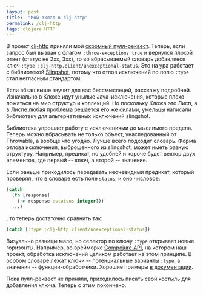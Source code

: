 ```yaml
---
layout: post
title:  "Мой вклад в clj-http"
permalink: /clj-http
tags: clojure HTTP
---
```


[url-pl]:https://github.com/dakrone/clj-http/pull/343/files
[url-clj-http]:https://github.com/dakrone/clj-http
[url-slingshot]:https://github.com/scgilardi/slingshot
[url-compojure-api]:https://github.com/metosin/compojure-api
[url-exc]:https://github.com/metosin/compojure-api/wiki/Exception-handling

В проект [clj-http][url-clj-http] приняли мой
[скромный пулл-реквест][url-pl]. Теперь, если запрос был вызван с флагом
`:throw-exceptions true` и вернулся плохой ответ (статус не 2хх, 3хх), то во
вбрасываемый словарь добавляеся ключ `:type
:clj-http.client/unexceptional-status`. Это на ура работает с библиотекой
[Slingshot][url-slingshot], потому что отлов исключений по полю `:type` стал
негласным стандартом.

Если абзац выше звучит для вас бессмыслецей, расскажу подробней. Изначально в
Кложе идут унылые Java-исключения, которые плохо ложаться на мир структур и
коллекций. Но поскольку Кложа это Лисп, а в Лиспе любая проблема решается его же
силами, умельцы написали библиотеку для альтернативных исключений slingshot.

Библиотека упрощает работу с исключениями до мыслимого предела. Теперь можно
вбрасывать не только объект, унаследованный от Throwable, а вообще что
угодно. Лучше всего подходит словарь. Форма отлова исключения, выброшенного из
slingshot, может иметь разную структуру. Например, предикат, но удобней и короче
будет вектор двух элементов, где первый -- ключ, а второй -- значение.

Если раньше приходилось передавать неочевидный предикат, который проверял, что в
словаре есть поле `status`, и оно числовое:

~~~clojure
(catch
  (fn [response]
    (-> response :statsus integer?))
  ...)
~~~

, то теперь достаточно сравнить так:

~~~clojure
(catch [:type :clj-http.client/unexceptional-status])
~~~

Визуально разницы мало, но селектор по ключу `:type` открывает новые
горизонты. Например, во врейморке [Compojure API][url-compojure-api], на котором
наш проект, обработка исключений целиком работает на этом принципе. В особом
словаре лежат ключи -- потенциальные варианты `:type`, а значения --
функции-обработчики. Хорошие примеры [в документации][url-exc].

Пока пулл-реквест не приняли, приходилось писать свой костыль для добавления
ключа. Теперь с этим покончено.
